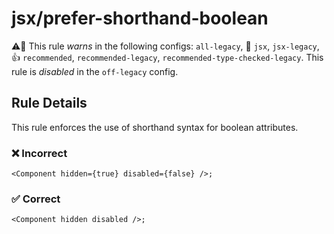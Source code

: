 # jsx/prefer-shorthand-boolean

⚠️🚫 This rule _warns_ in the following configs: `all-legacy`, 🎨 `jsx`, `jsx-legacy`, 👍 `recommended`, `recommended-legacy`, `recommended-type-checked-legacy`. This rule is _disabled_ in the `off-legacy` config.

<!-- end auto-generated rule header -->

## Rule Details

This rule enforces the use of shorthand syntax for boolean attributes.

### ❌ Incorrect

```tsx
<Component hidden={true} disabled={false} />;
```

### ✅ Correct

```tsx
<Component hidden disabled />;
```
